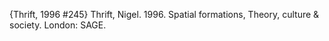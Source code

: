 ﻿{Thrift, 1996 #245}
Thrift, Nigel. 1996. Spatial formations, Theory, culture & society. London: SAGE.

